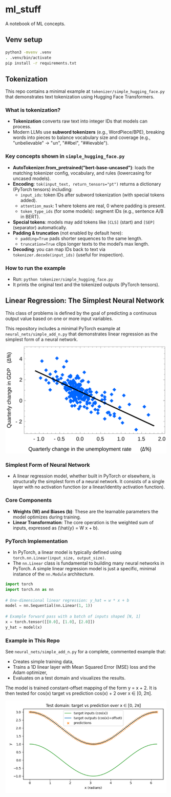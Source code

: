 # ml_stuff

A notebook of ML concepts.

## Venv setup

```bash
python3 -mvenv .venv
. .venv/bin/activate
pip install -r requirements.txt
```

## Tokenization

This repo contains a minimal example at `tokenizer/simple_hugging_face.py` that demonstrates text tokenization using Hugging Face Transformers.

### What is tokenization?
- **Tokenization** converts raw text into integer IDs that models can process.
- Modern LLMs use **subword tokenizers** (e.g., WordPiece/BPE), breaking words into pieces to balance vocabulary size and coverage (e.g., "unbelievable" → "un", "##bel", "##ievable").

### Key concepts shown in `simple_hugging_face.py`
- **AutoTokenizer.from_pretrained("bert-base-uncased")**: loads the matching tokenizer config, vocabulary, and rules (lowercasing for uncased models).
- **Encoding**: `tok(input_text, return_tensors="pt")` returns a dictionary (PyTorch tensors) including:
  - `input_ids`: token IDs after subword tokenization (with special tokens added).
  - `attention_mask`: 1 where tokens are real, 0 where padding is present.
  - `token_type_ids` (for some models): segment IDs (e.g., sentence A/B in BERT).
- **Special tokens**: models may add tokens like `[CLS]` (start) and `[SEP]` (separator) automatically.
- **Padding & truncation** (not enabled by default here):
  - `padding=True` pads shorter sequences to the same length.
  - `truncation=True` clips longer texts to the model’s max length.
- **Decoding**: you can map IDs back to text via `tokenizer.decode(input_ids)` (useful for inspection).

### How to run the example
- Run: `python tokenizer/simple_hugging_face.py`
- It prints the original text and the tokenized outputs (PyTorch tensors).


## Linear Regression: The Simplest Neural Network

This class of problems is defined by the goal of predicting a continuous output value based on one or more input variables.

This repository includes a minimal PyTorch example at `neural_nets/simple_add_n.py` that demonstrates linear regression as the simplest form of a neural network.

![Example](./docs/img/Okuns_law_quarterly_differences.svg.png)

### Simplest Form of Neural Network
- A linear regression model, whether built in PyTorch or elsewhere, is structurally the simplest form of a neural network. It consists of a single layer with no activation function (or a linear/identity activation function).

### Core Components
- **Weights (W) and Biases (b)**: These are the learnable parameters the model optimizes during training.
- **Linear Transformation**: The core operation is the weighted sum of inputs, expressed as \(\hat{y} = W x + b\).

### PyTorch Implementation
- In PyTorch, a linear model is typically defined using `torch.nn.Linear(input_size, output_size)`.
- The `nn.Linear` class is fundamental to building many neural networks in PyTorch. A simple linear regression model is just a specific, minimal instance of the `nn.Module` architecture.

```python
import torch
import torch.nn as nn

# One-dimensional linear regression: y_hat = w * x + b
model = nn.Sequential(nn.Linear(1, 1))

# Example forward pass with a batch of inputs shaped [N, 1]
x = torch.tensor([[0.0], [1.0], [2.0]])
y_hat = model(x)
```

### Example in This Repo
See `neural_nets/simple_add_n.py` for a complete, commented example that:
  - Creates simple training data,
  - Trains a 1D linear layer with Mean Squared Error (MSE) loss and the Adam optimizer,
  - Evaluates on a test domain and visualizes the results.

The model is trained constant-offset mapping of the form y = x + 2. It is then tested for cos(x) target vs prediction cos(x) + 2 over x ∈ [0, 2π].

![Linear Regression](./docs/img/simple_add_n.png)
